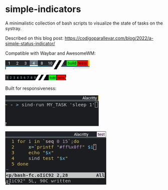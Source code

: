 # simple-indicators
A minimalistic collection of bash scripts to visualize the state of tasks on the systray.

Described on this blog post: https://codigoparallevar.com/blog/2022/a-simple-status-indicator/

Compatible with Waybar and AwesomeWM: 

![Waybar showing "build" in green and "test" in red](_assets/sind-waybar-sample-1.png)

![AwesomeWM showing "build" in green and "test" in red](_assets/sind-awesomewm-sample-1.png)

Built for responsiveness:

![](_assets/sind-run-1.gif)

![](_assets/waybar-update-responsive-1.gif)
